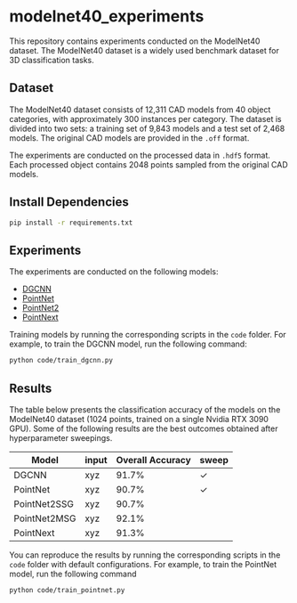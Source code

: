 # modelnet40_experiments

This repository contains experiments conducted on the ModelNet40 dataset. The ModelNet40 dataset is a widely used
benchmark dataset for 3D classification tasks.

## Dataset

The ModelNet40 dataset consists of 12,311 CAD models from 40 object categories, with approximately 300 instances per
category. The dataset is divided into two sets: a training set of 9,843 models and a test set of 2,468 models. The
original CAD models are provided in the `.off` format.

The experiments are conducted on the processed data in `.hdf5` format. Each processed object contains 2048 points
sampled from the original CAD models.

## Install Dependencies

```bash
pip install -r requirements.txt
```

## Experiments

The experiments are conducted on the following models:

- [DGCNN](https://github.com/kentechx/x-dgcnn)
- [PointNet](https://github.com/kentechx/pointnet)
- [PointNet2](https://github.com/kentechx/pointnet)
- [PointNext](https://github.com/kentechx/pointnext)

Training models by running the corresponding scripts in the `code` folder. For example, to train the DGCNN model, run
the following command:

```bash
python code/train_dgcnn.py
```

## Results

The table below presents the classification accuracy of the models on the ModelNet40 dataset (1024 points, trained on a
single Nvidia RTX 3090 GPU). Some of the following results are the best outcomes obtained after hyperparameter
sweepings.

| Model        | input | Overall Accuracy | sweep   |
|--------------|-------|------------------|---------|
| DGCNN        | xyz   | 91.7%            | &check; |
| PointNet     | xyz   | 90.7%            | &check; |
| PointNet2SSG | xyz   | 90.7%            |         |
| PointNet2MSG | xyz   | 92.1%            |         |
| PointNext    | xyz   | 91.3%            |         |

You can reproduce the results by running the corresponding scripts in the `code` folder with default configurations.
For example, to train the PointNet model, run the following command

```bash
python code/train_pointnet.py
```
